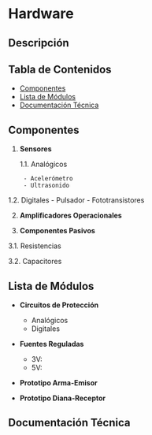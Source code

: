 # Hardware

## Descripción

## Tabla de Contenidos
- [Componentes](#componentes)
- [Lista de Módulos](#lista-de-módulos)
- [Documentación Técnica](#documentación-técnica)

## Componentes
1. **Sensores**

   1.1. Analógicos
   
        - Acelerómetro
        - Ultrasonido
    
  1.2. Digitales
       - Pulsador
       - Fototransistores
       
2. **Amplificadores Operacionales**

3. **Componentes Pasivos**

  3.1. Resistencias
  
  3.2. Capacitores

## Lista de Módulos
- **Circuitos de Protección**
  - Analógicos
  - Digitales
  
- **Fuentes Reguladas**
  - 3V:
  - 5V:

- **Prototipo Arma-Emisor**

- **Prototipo Diana-Receptor**

## Documentación Técnica

